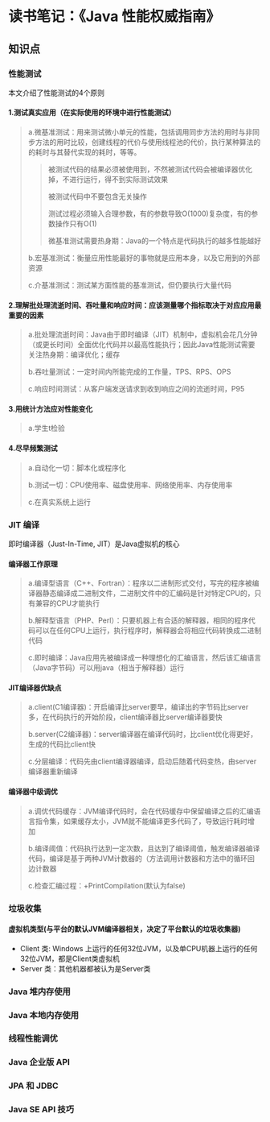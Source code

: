 # 读书笔记：《Java 性能权威指南》

## 知识点

### 性能测试
本文介绍了性能测试的4个原则

#### 1.测试真实应用（在实际使用的环境中进行性能测试）

> a.微基准测试：用来测试微小单元的性能，包括调用同步方法的用时与非同步方法的用时比较，创建线程的代价与使用线程池的代价，执行某种算法的的耗时与其替代实现的耗时，等等。
> 
>> 被测试代码的结果必须被使用到，不然被测试代码会被编译器优化掉，不进行运行，得不到实际测试效果
>>
>> 被测试代码中不要包含无关操作
>> 
>> 测试过程必须输入合理参数，有的参数导致O(1000)复杂度，有的参数操作只有O(1)
>>
>> 微基准测试需要热身期：Java的一个特点是代码执行的越多性能越好
> 
> b.宏基准测试：衡量应用性能最好的事物就是应用本身，以及它用到的外部资源
> 
> c.介基准测试：测试某方面性能的基准测试，但仍要执行大量代码

#### 2.理解批处理流逝时间、吞吐量和响应时间：应该测量哪个指标取决于对应应用最重要的因素

> a.批处理流逝时间：Java由于即时编译（JIT）机制中，虚拟机会花几分钟（或更长时间）全面优化代码并以最高性能执行；因此Java性能测试需要关注热身期：编译优化；缓存
> 
> b.吞吐量测试：一定时间内所能完成的工作量，TPS、RPS、OPS
> 
> c.响应时间测试：从客户端发送请求到收到响应之间的流逝时间，P95

#### 3.用统计方法应对性能变化

> a.学生t检验

#### 4.尽早频繁测试

> a.自动化一切：脚本化或程序化
> 
> b.测试一切：CPU使用率、磁盘使用率、网络使用率、内存使用率
> 
> c.在真实系统上运行

### JIT 编译
即时编译器（Just-In-Time, JIT）是Java虚拟机的核心

#### 编译器工作原理
> a.编译型语言（C++、Fortran）：程序以二进制形式交付，写完的程序被编译器静态编译成二进制文件，二进制文件中的汇编码是针对特定CPU的，只有兼容的CPU才能执行
> 
> b.解释型语言（PHP、Perl）：只要机器上有合适的解释器，相同的程序代码可以在任何CPU上运行，执行程序时，解释器会将相应代码转换成二进制代码
> 
> c.即时编译：Java应用先被编译成一种理想化的汇编语言，然后该汇编语言（Java字节码）可以用java（相当于解释器）运行

#### JIT编译器优缺点
> a.client(C1编译器)：开启编译比server要早，编译出的字节码比server多，在代码执行的开始阶段，client编译器比server编译器要快
> 
> b.server(C2编译器)：server编译器在编译代码时，比client优化得更好，生成的代码比client快
> 
> c.分层编译：代码先由client编译器编译，启动后随着代码变热，由server编译器重新编译


#### 编译器中级调优
> a.调优代码缓存：JVM编译代码时，会在代码缓存中保留编译之后的汇编语言指令集，如果缓存太小，JVM就不能编译更多代码了，导致运行耗时增加
> 
> b.编译阈值：代码执行达到一定次数，且达到了编译阈值，触发编译器编译代码，编译是基于两种JVM计数器的（方法调用计数器和方法中的循环回边计数器
> 
> c.检查汇编过程：+PrintCompilation(默认为false)

### 垃圾收集

#### 虚拟机类型(与平台的默认JVM编译器相关，决定了平台默认的垃圾收集器)
* Client 类: Windows 上运行的任何32位JVM，以及单CPU机器上运行的任何32位JVM，都是Client类虚拟机
* Server 类：其他机器都被认为是Server类

### Java 堆内存使用

### Java 本地内存使用

### 线程性能调优

### Java 企业版 API

### JPA 和 JDBC

### Java SE API 技巧